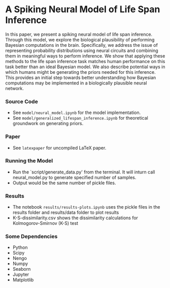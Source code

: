 # A Spiking Neural Model of Life Span Inference

In this paper, we present a spiking neural model of life span inference. Through this model, we explore the biological plausibility of performing Bayesian computations in the brain. Specifically, we address the issue of representing probability distributions using neural circuits and combining them in meaningful ways to perform inference.  We show that applying these methods to the life span inference task matches human performance on this task better than an ideal Bayesian model.  We also describe potential ways in which humans might be generating the priors needed for this inference. This provides an initial step towards better understanding how Bayesian computations may be implemented in a biologically plausible neural network. 



### Source Code
- See `model/neural_model.ipynb` for the model implementation.
- See `model/generalized_lifespan_inference.ipynb` for theoretical groundwork on generating priors.

### Paper
- See `latexpaper` for uncompiled LaTeX paper.

### Running the Model
- Run the  `script/generate_data.py' from the terminal. It will inturn call neural_model.py to generate specified number of samples.
- Output would be the same number of pickle files.

### Results
- The notebook `results/results-plots.ipynb` uses the pickle files in the results folder and results/data folder to plot results
- K-S-dissimilarity.csv shows the dissimilarity calculations for Kolmogorov-Smirnov (K-S) test 


### Some Dependencies
- Python
- Scipy
- Nengo
- Numpy
- Seaborn
- Jupyter
- Matplotlib





